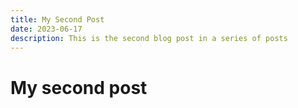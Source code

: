 ```yaml
---
title: My Second Post
date: 2023-06-17
description: This is the second blog post in a series of posts
---
```


# My second post
